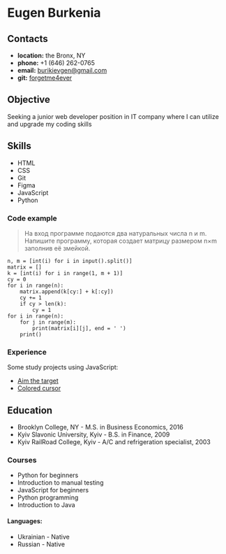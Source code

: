 # Eugen Burkenia

## Contacts
- **location:** the Bronx, NY
- **phone:** +1 (646) 262-0765
- **email:** burikievgen@gmail.com
- **git:** [forgetme4ever](https://github.com/forgetme4ever)

## Objective
Seeking a junior web developer position in IT company where I can utilize and upgrade my coding skills

## Skills
- HTML
- CSS
- Git
- Figma
- JavaScript
- Python

### Code example
> На вход программе подаются два натуральных числа n и m. Напишите программу, которая создает матрицу размером n×m заполнив её змейкой.
```
n, m = [int(i) for i in input().split()]
matrix = []
k = [int(i) for i in range(1, m + 1)]
cy = 0
for i in range(n):
    matrix.append(k[cy:] + k[:cy])
    cy += 1
    if cy > len(k):
        cy = 1
for i in range(n):
    for j in range(m):
        print(matrix[i][j], end = ' ')    
    print()
```

### Experience
Some study projects using JavaScript:
+ [Aim the target](https://github.com/forgetme4ever/aimthetarget)
+ [Colored cursor](https://github.com/forgetme4ever/coloredCursor)

## Education
+ Brooklyn College, NY - M.S. in Business Economics, 2016
+ Kyiv Slavonic University, Kyiv - B.S. in Finance, 2009
+ Kyiv RailRoad College, Kyiv - A/C and refrigeration specialist, 2003

### Courses
- Python for beginners
- Introduction to manual testing
- JavaScript for beginners
- Python programming
- Introduction to Java

#### Languages:
- Ukrainian - Native
- Russian - Native

